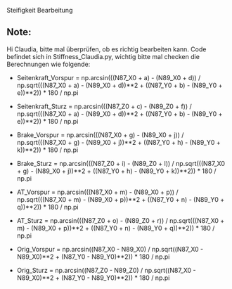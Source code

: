 Steifigkeit Bearbeitung

## Note:

Hi Claudia, bitte mal überprüfen, ob es richtig bearbeiten kann. Code befindet sich in Stiffness_Claudia.py, wichtig bitte mal checken die Berechnungen wie folgende:

* Seitenkraft_Vorspur = np.arcsin(((N87_X0 + a) - (N89_X0 + d)) / 
                                        np.sqrt(((N87_X0 + a) - (N89_X0 + d))**2 + ((N87_Y0 + b) - (N89_Y0 + e))**2)) * 180 / np.pi
        
* Seitenkraft_Sturz = np.arcsin(((N87_Z0 + c) - (N89_Z0 + f)) / 
                                      np.sqrt(((N87_X0 + a) - (N89_X0 + d))**2 + ((N87_Y0 + b) - (N89_Y0 + e))**2)) * 180 / np.pi
        
* Brake_Vorspur = np.arcsin(((N87_X0 + g) - (N89_X0 + j)) / 
                                  np.sqrt(((N87_X0 + g) - (N89_X0 + j))**2 + ((N87_Y0 + h) - (N89_Y0 + k))**2)) * 180 / np.pi
        
* Brake_Sturz = np.arcsin(((N87_Z0 + i) - (N89_Z0 + l)) / 
                                np.sqrt(((N87_X0 + g) - (N89_X0 + j))**2 + ((N87_Y0 + h) - (N89_Y0 + k))**2)) * 180 / np.pi
        
* AT_Vorspur = np.arcsin(((N87_X0 + m) - (N89_X0 + p)) / 
                               np.sqrt(((N87_X0 + m) - (N89_X0 + p))**2 + ((N87_Y0 + n) - (N89_Y0 + q))**2)) * 180 / np.pi
        
* AT_Sturz = np.arcsin(((N87_Z0 + o) - (N89_Z0 + r)) / 
                             np.sqrt(((N87_X0 + m) - (N89_X0 + p))**2 + ((N87_Y0 + n) - (N89_Y0 + q))**2)) * 180 / np.pi
        
* Orig_Vorspur = np.arcsin((N87_X0 - N89_X0) / 
                                 np.sqrt((N87_X0 - N89_X0)**2 + (N87_Y0 - N89_Y0)**2)) * 180 / np.pi
        
* Orig_Sturz = np.arcsin((N87_Z0 - N89_Z0) / 
                               np.sqrt((N87_X0 - N89_X0)**2 + (N87_Y0 - N89_Y0)**2)) * 180 / np.pi
